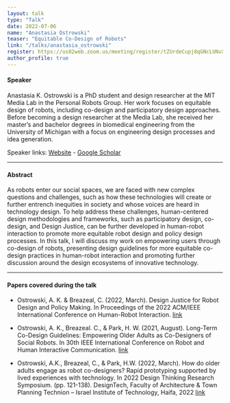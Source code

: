 ```yaml
---
layout: talk
type: "Talk"
date: 2022-07-06
name: "Anastasia Ostrowski"
teaser: "Equitable Co-Design of Robots"
link: "/talks/anastasia_ostrowski" 
register: https://us02web.zoom.us/meeting/register/tZUrdeCupj8qGNcLUNvXe9Ch4nxd6A6zgg7X
author_profile: true
---
```


#### Speaker
Anastasia K. Ostrowski is a PhD student and design researcher at the MIT Media Lab in the Personal Robots Group. Her work focuses on equitable design of robots, including co-design and participatory design approaches. Before becoming a design researcher at the Media Lab, she received her master’s and bachelor degrees in biomedical engineering from the University of Michigan with a focus on engineering design processes and idea generation. 

Speaker links: [Website](http://www.akostrowski.com/) - [Google Scholar](https://scholar.google.com/citations?user=nnNYtkAAAAAJ&hl=en&oi=ao)

---
#### Abstract

As robots enter our social spaces, we are faced with new complex questions and challenges, such as how these technologies will create or further entrench inequities in society and whose voices are heard in technology design. To help address these challenges, human-centered design methodologies and frameworks, such as participatory design, co-design, and Design Justice, can be further developed in human-robot interaction to promote more equitable robot design and policy design processes. In this talk, I will discuss my work on empowering users through co-design of robots, presenting design guidelines for more equitable co-design practices in human-robot interaction and promoting further discussion around the design ecosystems of innovative technology.

---
#### Papers covered during the talk

* Ostrowski, A. K. & Breazeal, C. (2022, March). Design Justice for Robot Design and Policy Making. In Proceedings of the 2022 ACM/IEEE International Conference on Human-Robot Interaction. [link](https://www.media.mit.edu/publications/design-justice-for-robot-design-and-policy-making/)

* Ostrowski, A. K., Breazeal. C., & Park, H. W. (2021, August). Long-Term Co-Design Guidelines: Empowering Older Adults as Co-Designers of Social Robots. In 30th IEEE International Conference on Robot and Human Interactive Communication. [link](https://www.media.mit.edu/publications/long-term-co-design-guidelines-empowering-older-adults-as-co-designers-of-social-robots/)

* Ostrowski, A.K., Breazeal, C., & Park, H.W. (2022, March). How do older adults engage as robot co-designers? Rapid prototyping supported by lived experiences with technology. In 2022 Design Thinking Research Symposium. (pp. 121-138). DesignTech, Faculty of Architecture & Town Planning Technion – Israel Institute of Technology, Haifa, 2022 [link](https://www.media.mit.edu/publications/how-do-older-adults-engage-as-robot-co-designers-rapid-prototyping-supported-by-lived-experiences-with-technology-1/)
